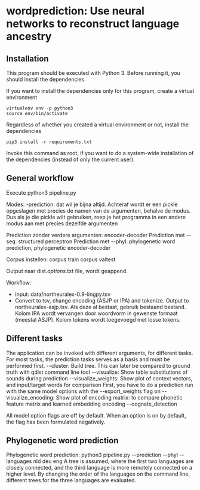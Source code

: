 # wordprediction: Use neural networks to reconstruct language ancestry

## Installation
This program should be executed with Python 3. Before running it, you should install the dependencies.

If you want to install the dependencies only for this program, create a virtual environment
```
virtualenv env -p python3
source env/bin/activate
```

Regardless of whether you created a virtual environment or not, install the dependencies
```
pip3 install -r requirements.txt
```
Invoke this command as root, if you want to do a system-wide installation of the dependencies (instead of only the current user).

## General workflow
Execute python3 pipeline.py

Modes:
-prediction: dat wil je bijna altijd. Achteraf wordt er een pickle opgeslagen met precies de namen van de argumenten, behalve de modus. Dus als je die pickle wilt gebruiken, roep je het programma in een andere modus aan met precies dezelfde argumenten

Prediction zonder verdere argumenten: encoder-decoder
Prediction met --seq: structured perceptron
Prediction met --phyl: phylogenetic word prediction, phylogenetic encoder-decoder

Corpus instellen:
corpus train
corpus valtest

Output naar dist.*options*.txt file, wordt geappend.


Workflow:
 - Input: data/northeuralex-0.9-lingpy.tsv
 - Convert to tsv, change encoding (ASJP or IPA) and tokenize. Output to northeuralex-asjp.tsv. Als deze al bestaat, gebruik bestaand bestand.
 Kolom IPA wordt vervangen door woordvorm in gewenste formaat (meestal ASJP).
 Kolom tokens wordt toegevoegd met losse tokens.
 
## Different tasks
The application can be invoked with different arguments, for different tasks. For most tasks, the prediction tasks serves as a basis and must be performed first.
 --cluster: Build tree. This can later be compared to ground truth with qdist command line tool
 --visualize: Show table substitutions of sounds during prediction
 --visualize_weights: Show plot of context vectors, and input/target words for comparison
 First, you have to do a prediction run with the same model options with the --export_weights flag on
 --visualize_encoding: Show plot of encoding matrix: to compare phonetic feature matrix and learned embedding encoding
 --cognate_detection
 
 All model option flags are off by default. When an option is on by default, the flag has been formulated negatively.
 
## Phylogenetic word prediction
 Phylogenetic word prediction: python3 pipeline.py --prediction --phyl --languages nld deu eng
 A tree is assumed, where the first two languages are closely connected, and the third language is more remotely connected on a higher level. By changing the order of the languages on the command line, different trees for the three languages are evaluated.
